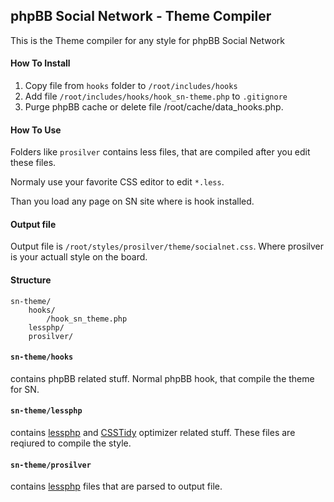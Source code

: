 ## phpBB Social Network - Theme Compiler

This is the Theme compiler for any style for phpBB Social Network

#### How To Install

1. Copy file from <code>hooks</code> folder to <code>/root/includes/hooks</code>
2. Add file <code>/root/includes/hooks/hook_sn-theme.php</code> to <code>.gitignore</code>
3. Purge phpBB cache or delete file <cache>/root/cache/data_hooks.php</code>.

#### How To Use 

Folders like <code>prosilver</code> contains less files, that are compiled after you edit these files.

Normaly use your favorite CSS editor to edit <code>*.less</code>.

Than you load any page on SN site where is hook installed.

#### Output file
Output file is <code>/root/styles/prosilver/theme/socialnet.css</code>. Where prosilver is your actuall style on the board.

####  Structure

```
sn-theme/
	hooks/
		/hook_sn_theme.php
	lessphp/
	prosilver/
```

#### `sn-theme/hooks`
contains phpBB related stuff. Normal phpBB hook, that compile the theme for SN.

#### `sn-theme/lessphp`
contains [lessphp](http://leafo.net/lessphp) and [CSSTidy](http://csstidy.sourceforge.net/download.php) optimizer related stuff.
These files are reqiured to compile the style.

#### `sn-theme/prosilver`
contains [lessphp](http://leafo.net/lessphp) files that are parsed to output file.
